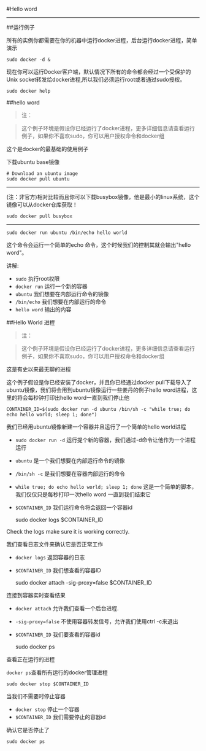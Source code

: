 #Hello word

---

##运行例子


所有的实例你都需要在你的机器中运行docker进程，后台运行docker进程，简单演示

	sudo docker -d &


现在你可以运行Docker客户端，默认情况下所有的命令都会经过一个受保护的Unix socket转发给docker进程,所以我们必须运行root或者通过sudo授权。

	sudo docker help

##hello word


>注：

>这个例子环境是假设你已经运行了docker进程，更多详细信息请查看运行例子，如果你不喜欢sudo，你可以用户授权命令和docker组

这个是docker的最基础的使用例子


下载ubuntu base镜像

	# Download an ubuntu image
	sudo docker pull ubuntu

---

(注：非官方)相对比较而且你可以下载busybox镜像，他是最小的linux系统，这个镜像可以从docker仓库获取！

	sudo docker pull busybox

---

	sudo docker run ubuntu /bin/echo hello world


这个命令会运行一个简单的echo 命令，这个时候我们的控制其就会输出"hello word"。

讲解:

- `sudo` 	   执行root权限
- `docker run` 运行一个新的容器
- `ubuntu`     我们想要在内部运行命令的镜像
- `/bin/echo`  我们想要在内部运行的命令
- `hello word` 输出的内容

##Hello World 进程

>注：

>这个例子环境是假设你已经运行了docker进程，更多详细信息请查看运行例子，如果你不喜欢sudo，你可以用户授权命令和docker组

这是有史以来最无聊的进程


这个例子假设是你已经安装了docker，并且你已经通过docker pull下载导入了ubuntu镜像，我们将会用到ubuntu镜像运行一些姜丹的例子hello word进程，这里的将会每秒钟打印出hello word一直到我们停止他

	CONTAINER_ID=$(sudo docker run -d ubuntu /bin/sh -c "while true; do echo hello world; sleep 1; done")


我们已经用ubuntu镜像新建一个容器并且运行了一个简单的hello world进程

- `sudo docker run -d` 运行提个新的容器，我们通过-d命令让他作为一个进程运行
- `ubuntu`             是一个我们想要在内部运行命令的镜像
- `/bin/sh -c`         是我们想要在容器内部运行的命令
- `while true; do echo hello world; sleep 1; done` 这是一个简单的脚本，我们仅仅只是每秒打印一次hello word 一直到我们结束它
- `$CONTAINER_ID` 我们运行命令将会返回一个容器id

	sudo docker logs $CONTAINER_ID

Check the logs make sure it is working correctly.

我们查看日志文件来确认它是否正常工作

- `docker logs`   返回容器的日志
- `$CONTAINER_ID` 我们想查看的容器ID

	sudo docker attach -sig-proxy=false $CONTAINER_ID

连接到容器实时查看结果


- `docker attach`    允许我们查看一个后台进程.
- `-sig-proxy=false` 不使用容器转发信号，允许我们使用ctrl -c来退出
- `$CONTAINER_ID` 	 我们要查看的容器id
 
	sudo docker ps

查看正在运行的进程

`docker ps`查看所有运行的docker管理进程

	sudo docker stop $CONTAINER_ID

当我们不需要时停止容器

- `docker stop`   停止一个容器
- `$CONTAINER_ID` 我们需要停止的容器id

确认它是否停止了

	sudo docker ps